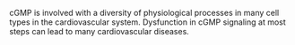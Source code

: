 cGMP is involved with a diversity of physiological processes in many cell types in the cardiovascular system. Dysfunction in cGMP signaling at most steps can lead to many cardiovascular diseases.
